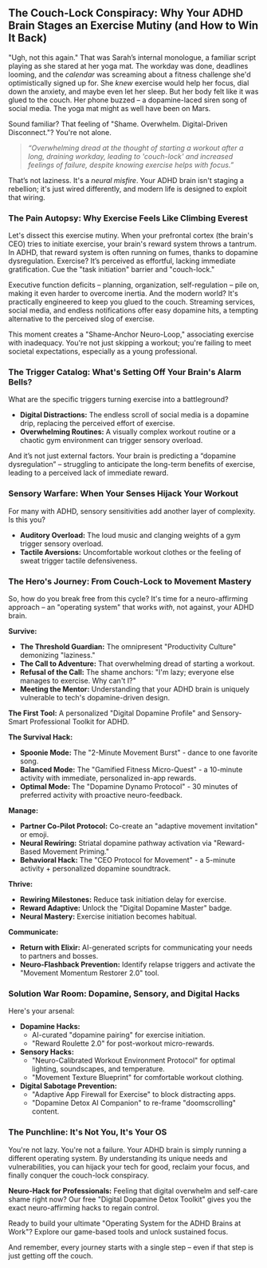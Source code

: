## The Couch-Lock Conspiracy: Why Your ADHD Brain Stages an Exercise Mutiny (and How to Win It Back)

"Ugh, not this again." That was Sarah’s internal monologue, a familiar script playing as she stared at her yoga mat. The workday was done, deadlines looming, and the *calendar* was screaming about a fitness challenge she'd optimistically signed up for. She *knew* exercise would help her focus, dial down the anxiety, and maybe even let her sleep. But her body felt like it was glued to the couch. Her phone buzzed – a dopamine-laced siren song of social media. The yoga mat might as well have been on Mars.

Sound familiar? That feeling of "Shame. Overwhelm. Digital-Driven Disconnect."? You're not alone.

> *“Overwhelming dread at the thought of starting a workout after a long, draining workday, leading to 'couch-lock' and increased feelings of failure, despite knowing exercise helps with focus.”*

That’s not laziness. It's a *neural misfire*. Your ADHD brain isn't staging a rebellion; it's just wired differently, and modern life is designed to exploit that wiring.

### The Pain Autopsy: Why Exercise Feels Like Climbing Everest

Let's dissect this exercise mutiny. When your prefrontal cortex (the brain's CEO) tries to initiate exercise, your brain's reward system throws a tantrum. In ADHD, that reward system is often running on fumes, thanks to dopamine dysregulation. Exercise? It’s perceived as effortful, lacking immediate gratification. Cue the "task initiation" barrier and "couch-lock."

Executive function deficits – planning, organization, self-regulation – pile on, making it even harder to overcome inertia. And the modern world? It's practically engineered to keep you glued to the couch. Streaming services, social media, and endless notifications offer easy dopamine hits, a tempting alternative to the perceived slog of exercise.

This moment creates a "Shame-Anchor Neuro-Loop," associating exercise with inadequacy. You're not just skipping a workout; you're failing to meet societal expectations, especially as a young professional.

### The Trigger Catalog: What's Setting Off Your Brain's Alarm Bells?

What are the specific triggers turning exercise into a battleground?

*   **Digital Distractions:** The endless scroll of social media is a dopamine drip, replacing the perceived effort of exercise.
*   **Overwhelming Routines:** A visually complex workout routine or a chaotic gym environment can trigger sensory overload.

And it’s not just external factors. Your brain is predicting a “dopamine dysregulation” – struggling to anticipate the long-term benefits of exercise, leading to a perceived lack of immediate reward.

### Sensory Warfare: When Your Senses Hijack Your Workout

For many with ADHD, sensory sensitivities add another layer of complexity. Is this you?

*   **Auditory Overload:** The loud music and clanging weights of a gym trigger sensory overload.
*   **Tactile Aversions:** Uncomfortable workout clothes or the feeling of sweat trigger tactile defensiveness.

### The Hero's Journey: From Couch-Lock to Movement Mastery

So, how do you break free from this cycle? It's time for a neuro-affirming approach – an "operating system" that works *with*, not against, your ADHD brain.

**Survive:**

*   **The Threshold Guardian:** The omnipresent "Productivity Culture" demonizing "laziness."
*   **The Call to Adventure:** That overwhelming dread of starting a workout.
*   **Refusal of the Call:** The shame anchors: "I'm lazy; everyone else manages to exercise. Why can't I?"
*   **Meeting the Mentor:** Understanding that your ADHD brain is uniquely vulnerable to tech's dopamine-driven design.

**The First Tool:** A personalized "Digital Dopamine Profile" and Sensory-Smart Professional Toolkit for ADHD.

**The Survival Hack:**

*   **Spoonie Mode:** The "2-Minute Movement Burst" - dance to one favorite song.
*   **Balanced Mode:** The "Gamified Fitness Micro-Quest" - a 10-minute activity with immediate, personalized in-app rewards.
*   **Optimal Mode:** The "Dopamine Dynamo Protocol" - 30 minutes of preferred activity with proactive neuro-feedback.

**Manage:**

*   **Partner Co-Pilot Protocol:** Co-create an "adaptive movement invitation" or emoji.
*   **Neural Rewiring:** Striatal dopamine pathway activation via "Reward-Based Movement Priming."
*   **Behavioral Hack:** The "CEO Protocol for Movement" - a 5-minute activity + personalized dopamine soundtrack.

**Thrive:**

*   **Rewiring Milestones:** Reduce task initiation delay for exercise.
*   **Reward Adaptive:** Unlock the "Digital Dopamine Master" badge.
*   **Neural Mastery:** Exercise initiation becomes habitual.

**Communicate:**

*   **Return with Elixir:** AI-generated scripts for communicating your needs to partners and bosses.
*   **Neuro-Flashback Prevention:** Identify relapse triggers and activate the "Movement Momentum Restorer 2.0" tool.

### Solution War Room: Dopamine, Sensory, and Digital Hacks

Here's your arsenal:

*   **Dopamine Hacks:**
    *   AI-curated "dopamine pairing" for exercise initiation.
    *   "Reward Roulette 2.0" for post-workout micro-rewards.
*   **Sensory Hacks:**
    *   "Neuro-Calibrated Workout Environment Protocol" for optimal lighting, soundscapes, and temperature.
    *   "Movement Texture Blueprint" for comfortable workout clothing.
*   **Digital Sabotage Prevention:**
    *   "Adaptive App Firewall for Exercise" to block distracting apps.
    *   "Dopamine Detox AI Companion" to re-frame "doomscrolling" content.

### The Punchline: It's Not You, It's Your OS

You're not lazy. You're not a failure. Your ADHD brain is simply running a different operating system. By understanding its unique needs and vulnerabilities, you can hijack your tech for good, reclaim your focus, and finally conquer the couch-lock conspiracy.

**Neuro-Hack for Professionals:** Feeling that digital overwhelm and self-care shame right now? Our free "Digital Dopamine Detox Toolkit" gives you the exact neuro-affirming hacks to regain control.

Ready to build your ultimate "Operating System for the ADHD Brains at Work"? Explore our game-based tools and unlock sustained focus.

And remember, every journey starts with a single step – even if that step is just getting off the couch.